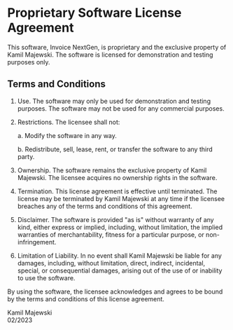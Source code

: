 # Proprietary Software License Agreement

This software, Invoice NextGen, is proprietary and the exclusive property
of Kamil Majewski. The software is licensed for demonstration and testing
purposes only.

## Terms and Conditions

1. Use. The software may only be used for demonstration and testing purposes.
   The software may not be used for any commercial purposes.

2. Restrictions. The licensee shall not:

   a. Modify the software in any way.
   
   b. Redistribute, sell, lease, rent, or transfer the software to any
      third party.

3. Ownership. The software remains the exclusive property of Kamil Majewski.
   The licensee acquires no ownership rights in the software.

4. Termination. This license agreement is effective until terminated. The
   license may be terminated by Kamil Majewski at any time if the licensee
   breaches any of the terms and conditions of this agreement.

5. Disclaimer. The software is provided "as is" without warranty of any kind,
   either express or implied, including, without limitation, the implied
   warranties of merchantability, fitness for a particular purpose, or
   non-infringement.

6. Limitation of Liability. In no event shall Kamil Majewski be liable for
   any damages, including, without limitation, direct, indirect, incidental,
   special, or consequential damages, arising out of the use of or inability
   to use the software.

By using the software, the licensee acknowledges and agrees to be bound by
the terms and conditions of this license agreement.

Kamil Majewski\
02/2023
